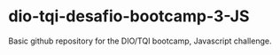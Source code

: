 # dio-tqi-desafio-bootcamp-3-JS
Basic github repository for the DIO/TQI bootcamp, Javascript challenge.